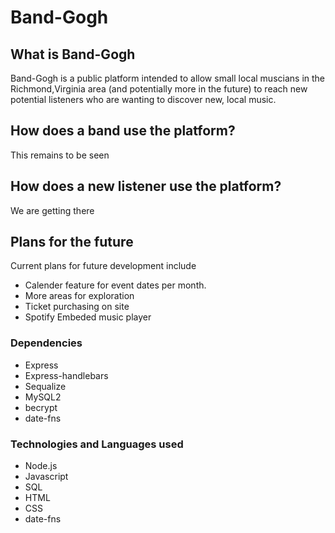 # Band-Gogh

## What is Band-Gogh
Band-Gogh is a public platform intended to allow small local muscians in the Richmond,Virginia area (and potentially more in the future) to reach new potential listeners who are wanting to discover new, local music.

## How does a band use the platform?
This remains to be seen

## How does a new listener use the platform?
We are getting there

## Plans for the future
Current plans for future development include
- Calender feature for event dates per month.
- More areas for exploration
- Ticket purchasing on site
- Spotify Embeded music player

### Dependencies
- Express
- Express-handlebars
- Sequalize
- MySQL2
- becrypt
- date-fns

### Technologies and Languages used
- Node.js
- Javascript
- SQL
- HTML
- CSS
- date-fns